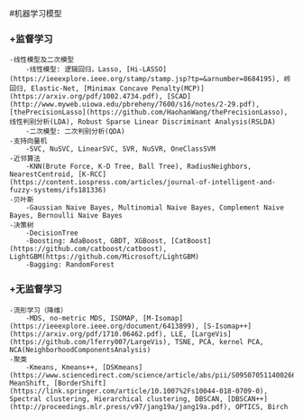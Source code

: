 #机器学习模型
 ### +监督学习
    -线性模型及二次模型
        -线性模型: 逻辑回归，Lasso, [Hi-LASSO](https://ieeexplore.ieee.org/stamp/stamp.jsp?tp=&arnumber=8684195), 岭回归, Elastic-Net, [Minimax Concave Penalty(MCP)](https://arxiv.org/pdf/1002.4734.pdf), [SCAD](http://www.myweb.uiowa.edu/pbreheny/7600/s16/notes/2-29.pdf), [thePrecisionLasso](https://github.com/HaohanWang/thePrecisionLasso), 线性判别分析(LDA), Robust Sparse Linear Discriminant Analysis(RSLDA)
        -二次模型: 二次判别分析(QDA)
    -支持向量机
        -SVC, NuSVC, LinearSVC, SVR, NuSVR, OneClassSVM
    -近邻算法
        -KNN(Brute Force, K-D Tree, Ball Tree), RadiusNeighbors, NearestCentroid, [K-RCC](https://content.iospress.com/articles/journal-of-intelligent-and-fuzzy-systems/ifs181336)
    -贝叶斯
        -Gaussian Naive Bayes, Multinomial Naive Bayes, Complement Naive Bayes, Bernoulli Naive Bayes
    -决策树
        -DecisionTree
        -Boosting: AdaBoost, GBDT, XGBoost, [CatBoost](https://github.com/catboost/catboost), LightGBM(https://github.com/Microsoft/LightGBM)
        -Bagging: RandomForest

 ### +无监督学习
    -流形学习（降维）
        -MDS, no-metric MDS, ISOMAP, [M-Isomap](https://ieeexplore.ieee.org/document/6413899), [S-Isomap++](https://arxiv.org/pdf/1710.06462.pdf), LLE, [LargeVis](https://github.com/lferry007/LargeVis), TSNE, PCA, kernel PCA, NCA(NeighborhoodComponentsAnalysis)
    -聚类
        -Kmeans, Kmeans++, [DSKmeans](https://www.sciencedirect.com/science/article/abs/pii/S0950705114002664), MeanShift, [BorderShift](https://link.springer.com/article/10.1007%2Fs10044-018-0709-0), Spectral clustering, Hierarchical clustering, DBSCAN, [DBSCAN++](http://proceedings.mlr.press/v97/jang19a/jang19a.pdf), OPTICS, Birch
